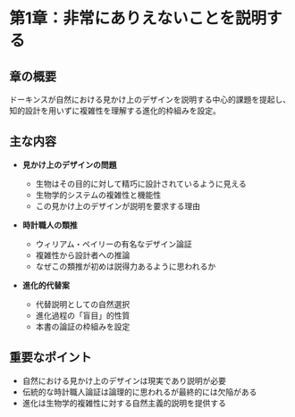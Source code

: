 # 第1章：非常にありえないことを説明する

## 章の概要
ドーキンスが自然における見かけ上のデザインを説明する中心的課題を提起し、知的設計を用いずに複雑性を理解する進化的枠組みを設定。

## 主な内容
- **見かけ上のデザインの問題**
  - 生物はその目的に対して精巧に設計されているように見える
  - 生物学的システムの複雑性と機能性
  - この見かけ上のデザインが説明を要求する理由

- **時計職人の類推**
  - ウィリアム・ペイリーの有名なデザイン論証
  - 複雑性から設計者への推論
  - なぜこの類推が初めは説得力あるように思われるか

- **進化的代替案**
  - 代替説明としての自然選択
  - 進化過程の「盲目」的性質
  - 本書の論証の枠組みを設定

## 重要なポイント
- 自然における見かけ上のデザインは現実であり説明が必要
- 伝統的な時計職人論証は論理的に思われるが最終的には欠陥がある
- 進化は生物学的複雑性に対する自然主義的説明を提供する
